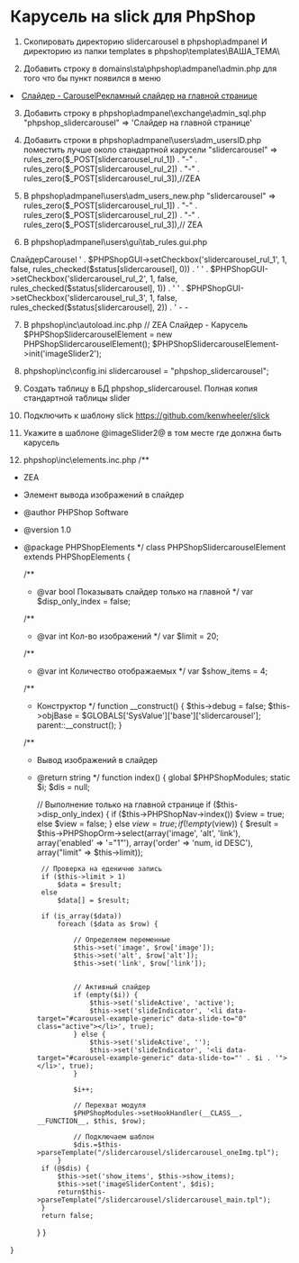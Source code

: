 # Карусель на slick для PhpShop

1. Скопировать директорию slidercarousel в phpshop\admpanel И директорию из папки templates в phpshop\templates\ВАША_ТЕМА\

2. Добавить строку в domains\sta\phpshop\admpanel\admin.php для того что бы пункт появился в меню
<li><a href="?path=slidercarousel"><span>Слайдер - Carousel</span><span class="dropdown-header">Рекламный слайдер на главной странице</span></a></li>

3. Добавить строку в phpshop\admpanel\exchange\admin_sql.php 
"phpshop_slidercarousel" => 'Слайдер на главной странице'

4. Добавить строки в phpshop\admpanel\users\adm_usersID.php поместить лучше около стандартной карусели
"slidercarousel" => rules_zero($_POST[slidercarousel_rul_1]) . "-" . rules_zero($_POST[slidercarousel_rul_2]) . "-" . rules_zero($_POST[slidercarousel_rul_3]),//ZEA

5. В phpshop\admpanel\users\adm_users_new.php
"slidercarousel" => rules_zero($_POST[slidercarousel_rul_1]) . "-" . rules_zero($_POST[slidercarousel_rul_2]) . "-" . rules_zero($_POST[slidercarousel_rul_3]),// ZEA

6. В phpshop\admpanel\users\gui\tab_rules.gui.php
<tr>
<td>СлайдерCarousel</td>
<td>' . $PHPShopGUI->setCheckbox('slidercarousel_rul_1', 1, false, rules_checked($status[slidercarousel], 0)) . '</td>
<td>' . $PHPShopGUI->setCheckbox('slidercarousel_rul_2', 1, false, rules_checked($status[slidercarousel], 1)) . '</td>
<td>' . $PHPShopGUI->setCheckbox('slidercarousel_rul_3', 1, false, rules_checked($status[slidercarousel], 2)) . '</td>
<td>-</td>
<td>-</td>
</tr>

7. В phpshop\inc\autoload.inc.php
// ZEA Слайдер - Карусель
$PHPShopSlidercarouselElement = new PHPShopSlidercarouselElement();
$PHPShopSlidercarouselElement->init('imageSlider2');

8. phpshop\inc\config.ini 
slidercarousel = "phpshop_slidercarousel";

9. Создать таблицу в БД phpshop_slidercarousel. Полная копия стандартной таблицы slider

10. Подключить к шаблону slick
https://github.com/kenwheeler/slick

11. Укажите в шаблоне @imageSlider2@ в том месте где должна быть карусель

12. phpshop\inc\elements.inc.php
/**
 * ZEA
 * Элемент вывода изображений в слайдер
 * @author PHPShop Software
 * @version 1.0
 * @package PHPShopElements
 */
class PHPShopSlidercarouselElement extends PHPShopElements {

    /**
     * @var bool Показывать слайдер только на главной
     */
    var $disp_only_index = false;

    /**
     * @var int  Кол-во изображений
     */
    var $limit = 20;
	
	/**
     * @var int  Количество отображаемых 
     */
    var $show_items = 4;

    /**
     * Конструктор
     */
    function __construct() {
        $this->debug = false;
        $this->objBase = $GLOBALS['SysValue']['base']['slidercarousel'];
        parent::__construct();
    }

    /**
     * Вывод изображений в слайдер
     * @return string
     */
    function index() {
        global $PHPShopModules;
        static $i;
        $dis = null;

        // Выполнение только на главной странице
        if ($this->disp_only_index) {
            if ($this->PHPShopNav->index())
                $view = true;
            else
                $view = false;
        }
        else
            $view = true;
        if (!empty($view)) {
            $result = $this->PHPShopOrm->select(array('image', 'alt', 'link'), array('enabled' => '="1"'), array('order' => 'num, id DESC'), array("limit" => $this->limit));

            // Проверка на еденичню запись
            if ($this->limit > 1)
                $data = $result;
            else
                $data[] = $result;

            if (is_array($data))
                foreach ($data as $row) {

                    // Определяем переменные
                    $this->set('image', $row['image']);
                    $this->set('alt', $row['alt']);
                    $this->set('link', $row['link']);


                    // Активный слайдер
                    if (empty($i)) {
                        $this->set('slideActive', 'active');
                        $this->set('slideIndicator', '<li data-target="#carousel-example-generic" data-slide-to="0" class="active"></li>', true);
                    } else {
                        $this->set('slideActive', '');
                        $this->set('slideIndicator', '<li data-target="#carousel-example-generic" data-slide-to="' . $i . '"></li>', true);
                    }

                    $i++;

                    // Перехват модуля
                    $PHPShopModules->setHookHandler(__CLASS__, __FUNCTION__, $this, $row);

                    // Подключаем шаблон
                    $dis.=$this->parseTemplate("/slidercarousel/slidercarousel_oneImg.tpl");
                }
            if (@$dis) {
				$this->set('show_items', $this->show_items);
                $this->set('imageSliderContent', $dis);
                return$this->parseTemplate("/slidercarousel/slidercarousel_main.tpl");
            }
            return false;
        }
    }

}

